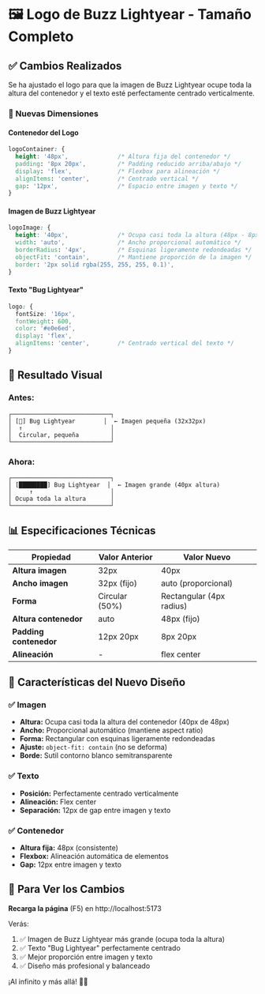# 🖼️ Logo de Buzz Lightyear - Tamaño Completo

## ✅ Cambios Realizados

Se ha ajustado el logo para que la imagen de Buzz Lightyear ocupe toda la altura del contenedor y el texto esté perfectamente centrado verticalmente.

### 📐 Nuevas Dimensiones

#### **Contenedor del Logo**
```css
logoContainer: {
  height: '48px',              /* Altura fija del contenedor */
  padding: '8px 20px',         /* Padding reducido arriba/abajo */
  display: 'flex',             /* Flexbox para alineación */
  alignItems: 'center',        /* Centrado vertical */
  gap: '12px',                 /* Espacio entre imagen y texto */
}
```

#### **Imagen de Buzz Lightyear**
```css
logoImage: {
  height: '40px',              /* Ocupa casi toda la altura (48px - 8px padding) */
  width: 'auto',               /* Ancho proporcional automático */
  borderRadius: '4px',         /* Esquinas ligeramente redondeadas */
  objectFit: 'contain',        /* Mantiene proporción de la imagen */
  border: '2px solid rgba(255, 255, 255, 0.1)',
}
```

#### **Texto "Bug Lightyear"**
```css
logo: {
  fontSize: '16px',
  fontWeight: 600,
  color: '#e0e6ed',
  display: 'flex',
  alignItems: 'center',        /* Centrado vertical del texto */
}
```

## 🎨 Resultado Visual

### Antes:
```
┌────────────────────────────┐
│ [🔴] Bug Lightyear        │  ← Imagen pequeña (32x32px)
│  ↑                         │
│  Circular, pequeña         │
└────────────────────────────┘
```

### Ahora:
```
┌────────────────────────────┐
│ [████████] Bug Lightyear  │  ← Imagen grande (40px altura)
│     ↑                      │
│ Ocupa toda la altura       │
└────────────────────────────┘
```

## 📊 Especificaciones Técnicas

| Propiedad | Valor Anterior | Valor Nuevo |
|-----------|---------------|-------------|
| **Altura imagen** | 32px | 40px |
| **Ancho imagen** | 32px (fijo) | auto (proporcional) |
| **Forma** | Circular (50%) | Rectangular (4px radius) |
| **Altura contenedor** | auto | 48px (fijo) |
| **Padding contenedor** | 12px 20px | 8px 20px |
| **Alineación** | - | flex center |

## 🔧 Características del Nuevo Diseño

### ✅ Imagen
- **Altura:** Ocupa casi toda la altura del contenedor (40px de 48px)
- **Ancho:** Proporcional automático (mantiene aspect ratio)
- **Forma:** Rectangular con esquinas ligeramente redondeadas
- **Ajuste:** `object-fit: contain` (no se deforma)
- **Borde:** Sutil contorno blanco semitransparente

### ✅ Texto
- **Posición:** Perfectamente centrado verticalmente
- **Alineación:** Flex center
- **Separación:** 12px de gap entre imagen y texto

### ✅ Contenedor
- **Altura fija:** 48px (consistente)
- **Flexbox:** Alineación automática de elementos
- **Gap:** 12px entre imagen y texto

## 🚀 Para Ver los Cambios

**Recarga la página** (F5) en http://localhost:5173

Verás:
1. ✅ Imagen de Buzz Lightyear más grande (ocupa toda la altura)
2. ✅ Texto "Bug Lightyear" perfectamente centrado
3. ✅ Mejor proporción entre imagen y texto
4. ✅ Diseño más profesional y balanceado

¡Al infinito y más allá! 🚀✨
